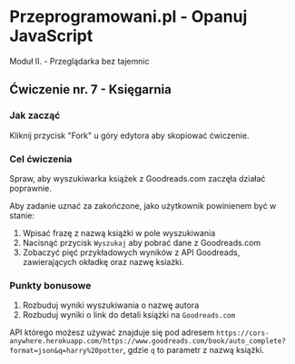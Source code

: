 # Przeprogramowani.pl - Opanuj JavaScript

Moduł II. - Przeglądarka bez tajemnic

## Ćwiczenie nr. 7 - Księgarnia

### Jak zacząć

Kliknij przycisk "Fork" u góry edytora aby skopiować ćwiczenie.

### Cel ćwiczenia

Spraw, aby wyszukiwarka książek z Goodreads.com zaczęła działać poprawnie.

Aby zadanie uznać za zakończone, jako użytkownik powinienem być w stanie:
1. Wpisać frazę z nazwą książki w pole wyszukiwania
2. Nacisnąć przycisk `Wyszukaj` aby pobrać dane z Goodreads.com
3. Zobaczyć pięć przykładowych wyników z API Goodreads, zawierających okładkę oraz nazwę ksiażki.

### Punkty bonusowe

1. Rozbuduj wyniki wyszukiwania o nazwę autora
2. Rozbuduj wyniki o link do detali książki na `Goodreads.com`

API którego możesz używać znajduje się pod adresem `https://cors-anywhere.herokuapp.com/https://www.goodreads.com/book/auto_complete?format=json&q=harry%20potter`, gdzie `q` to parametr z nazwą książki.
